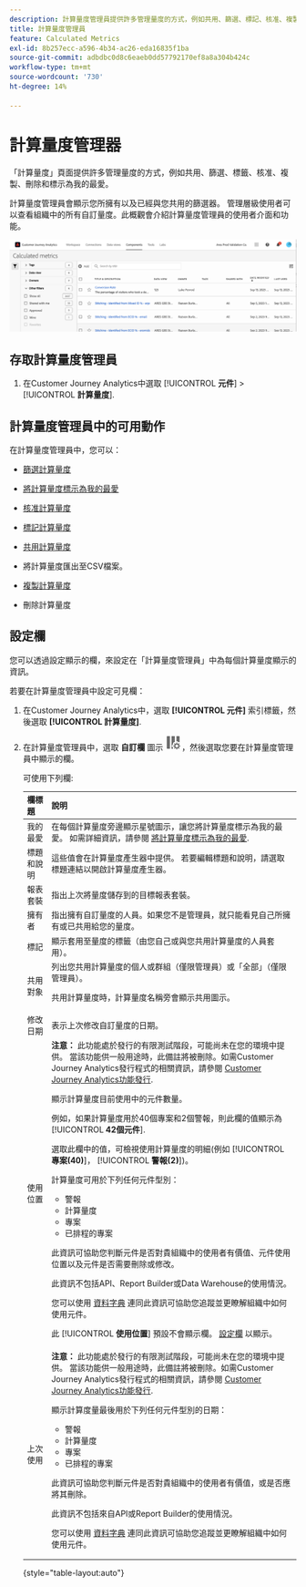 ```yaml
---
description: 計算量度管理員提供許多管理量度的方式，例如共用、篩選、標記、核准、複製、刪除以及標記為我的最愛。
title: 計算量度管理員
feature: Calculated Metrics
exl-id: 8b257ecc-a596-4b34-ac26-eda16835f1ba
source-git-commit: adbdbc0d8c6eaeb0dd57792170ef8a8a304b424c
workflow-type: tm+mt
source-wordcount: '730'
ht-degree: 14%

---
```


# 計算量度管理器

「計算量度」頁面提供許多管理量度的方式，例如共用、篩選、標籤、核准、複製、刪除和標示為我的最愛。

計算量度管理員會顯示您所擁有以及已經與您共用的篩選器。 管理層級使用者可以查看組織中的所有自訂量度。此概觀會介紹計算量度管理員的使用者介面和功能。

![](assets/calc-metric-manager.png)

## 存取計算量度管理員

1. 在Customer Journey Analytics中選取 [!UICONTROL **元件**] > [!UICONTROL **計算量度**].

## 計算量度管理員中的可用動作

在計算量度管理員中，您可以：

* [篩選計算量度](/help/components/calc-metrics/cm-workflow/cm-filter.md)

* [將計算量度標示為我的最愛](/help/components/calc-metrics/cm-workflow/cm-favorite.md)

* [核准計算量度](/help/components/calc-metrics/cm-workflow/cm-approving.md)

* [標記計算量度](/help/components/calc-metrics/cm-workflow/cm-tagging.md)

* [共用計算量度](/help/components/calc-metrics/cm-workflow/cm-sharing.md)

* 將計算量度匯出至CSV檔案。

* [複製計算量度](/help/components/calc-metrics/cm-workflow/cm-copy.md)

* 刪除計算量度

## 設定欄

您可以透過設定顯示的欄，來設定在「計算量度管理員」中為每個計算量度顯示的資訊。

若要在計算量度管理員中設定可見欄：

1. 在Customer Journey Analytics中，選取 **[!UICONTROL 元件]** 索引標籤，然後選取 **[!UICONTROL 計算量度]**.

1. 在計算量度管理員中，選取 **自訂欄** 圖示 ![自訂欄圖示](assets/customize-columns-icon.png)，然後選取您要在計算量度管理員中顯示的欄。

   可使用下列欄:

   | 欄標題 | 說明 |
   |---|---|
   | 我的最愛 | 在每個計算量度旁邊顯示星號圖示，讓您將計算量度標示為我的最愛。 如需詳細資訊，請參閱 [將計算量度標示為我的最愛](/help/components/calc-metrics/cm-workflow/cm-favorite.md). |
   | 標題和說明 | 這些值會在計算量度產生器中提供。 若要編輯標題和說明，請選取標題連結以開啟計算量度產生器。 |
   | 報表套裝 | 指出上次將量度儲存到的目標報表套裝。 |
   | 擁有者 | 指出擁有自訂量度的人員。如果您不是管理員，就只能看見自己所擁有或已共用給您的量度。 |
   | 標記 | 顯示套用至量度的標籤（由您自己或與您共用計算量度的人員套用）。 |
   | 共用對象 | 列出您共用計算量度的個人或群組（僅限管理員）或「全部」（僅限管理員）。 <p>共用計算量度時，計算量度名稱旁會顯示共用圖示。</p> |
   | 修改日期 | 表示上次修改自訂量度的日期。 |
   | 使用位置 | **注意：** 此功能處於發行的有限測試階段，可能尚未在您的環境中提供。 當該功能供一般用途時，此備註將被刪除。如需Customer Journey Analytics發行程式的相關資訊，請參閱 [Customer Journey Analytics功能發行](/help/release-notes/releases.md).<p>顯示計算量度目前使用中的元件數量。 <p>例如，如果計算量度用於40個專案和2個警報，則此欄的值顯示為 [!UICONTROL **42個元件**].</p> <p>選取此欄中的值，可檢視使用計算量度的明細(例如 [!UICONTROL **專案(40)**]， [!UICONTROL **警報(2)**])。</p><p>計算量度可用於下列任何元件型別：</p> <ul><li>警報</li><li>計算量度</li><li>專案</li><li>已排程的專案</li></ul><p>此資訊可協助您判斷元件是否對貴組織中的使用者有價值、元件使用位置以及元件是否需要刪除或修改。</p><p>此資訊不包括API、Report Builder或Data Warehouse的使用情況。</p><p>您可以使用 [資料字典](/help/components/data-dictionary/data-dictionary-overview.md) 連同此資訊可協助您追蹤並更瞭解組織中如何使用元件。</p><p>此 [!UICONTROL **使用位置**] 預設不會顯示欄。 [設定欄](#configure-columns) 以顯示。</p> |
   | 上次使用 | **注意：** 此功能處於發行的有限測試階段，可能尚未在您的環境中提供。 當該功能供一般用途時，此備註將被刪除。如需Customer Journey Analytics發行程式的相關資訊，請參閱 [Customer Journey Analytics功能發行](/help/release-notes/releases.md).<p>顯示計算度量最後用於下列任何元件型別的日期：</p> <ul><li>警報</li><li>計算量度</li><li>專案</li><li>已排程的專案</li></ul> <p>此資訊可協助您判斷元件是否對貴組織中的使用者有價值，或是否應將其刪除。</p><p>此資訊不包括來自API或Report Builder的使用情況。</p><p>您可以使用 [資料字典](/help/components/data-dictionary/data-dictionary-overview.md) 連同此資訊可協助您追蹤並更瞭解組織中如何使用元件。 |

   {style="table-layout:auto"}
